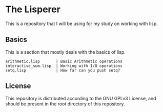# The Lisperer

This is a repository that I will be using for my study on working with lisp.

## Basics

This is a section that mostly deals with the basics of lisp.

```
arithmetic.lisp       | Basic Arithmetic operations
interactive_sum.lisp  | Working with I/O operations
setq.lisp             | How far can you push setq?
```

## License

This repository is distributed according to the GNU GPLv3 License, and should be
present in the root directory of this repository.
